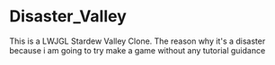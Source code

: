 # Disaster_Valley
This is a LWJGL Stardew Valley Clone. The reason why it's a disaster because i am going to try make a game without any tutorial guidance
